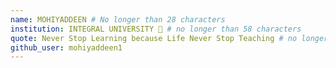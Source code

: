 ```yaml
---
name: MOHIYADDEEN # No longer than 28 characters
institution: INTEGRAL UNIVERSITY 🚩 # no longer than 58 characters
quote: Never Stop Learning because Life Never Stop Teaching # no longer than 100 characters, avoid using quotes(") to guarantee the format remains the same.
github_user: mohiyaddeen1
---
```

